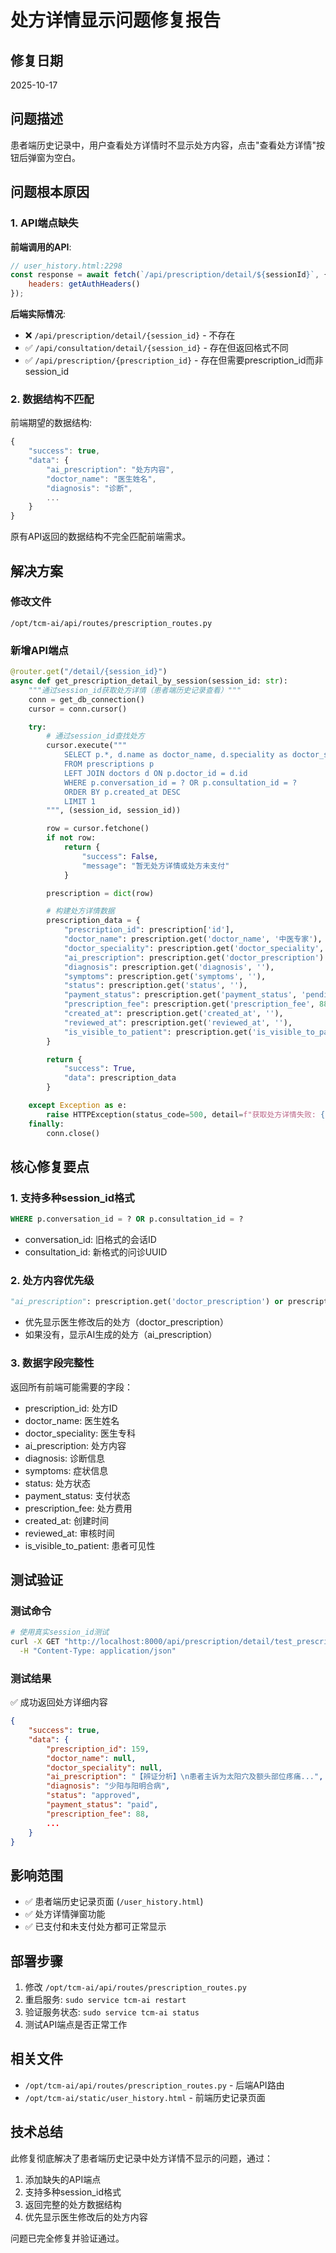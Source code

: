 # 处方详情显示问题修复报告

## 修复日期
2025-10-17

## 问题描述
患者端历史记录中，用户查看处方详情时不显示处方内容，点击"查看处方详情"按钮后弹窗为空白。

## 问题根本原因

### 1. API端点缺失
**前端调用的API**:
```javascript
// user_history.html:2298
const response = await fetch(`/api/prescription/detail/${sessionId}`, {
    headers: getAuthHeaders()
});
```

**后端实际情况**:
- ❌ `/api/prescription/detail/{session_id}` - 不存在
- ✅ `/api/consultation/detail/{session_id}` - 存在但返回格式不同
- ✅ `/api/prescription/{prescription_id}` - 存在但需要prescription_id而非session_id

### 2. 数据结构不匹配
前端期望的数据结构:
```javascript
{
    "success": true,
    "data": {
        "ai_prescription": "处方内容",
        "doctor_name": "医生姓名",
        "diagnosis": "诊断",
        ...
    }
}
```

原有API返回的数据结构不完全匹配前端需求。

## 解决方案

### 修改文件
`/opt/tcm-ai/api/routes/prescription_routes.py`

### 新增API端点
```python
@router.get("/detail/{session_id}")
async def get_prescription_detail_by_session(session_id: str):
    """通过session_id获取处方详情（患者端历史记录查看）"""
    conn = get_db_connection()
    cursor = conn.cursor()

    try:
        # 通过session_id查找处方
        cursor.execute("""
            SELECT p.*, d.name as doctor_name, d.speciality as doctor_speciality
            FROM prescriptions p
            LEFT JOIN doctors d ON p.doctor_id = d.id
            WHERE p.conversation_id = ? OR p.consultation_id = ?
            ORDER BY p.created_at DESC
            LIMIT 1
        """, (session_id, session_id))

        row = cursor.fetchone()
        if not row:
            return {
                "success": False,
                "message": "暂无处方详情或处方未支付"
            }

        prescription = dict(row)

        # 构建处方详情数据
        prescription_data = {
            "prescription_id": prescription['id'],
            "doctor_name": prescription.get('doctor_name', '中医专家'),
            "doctor_speciality": prescription.get('doctor_speciality', '中医内科'),
            "ai_prescription": prescription.get('doctor_prescription') or prescription.get('ai_prescription', ''),
            "diagnosis": prescription.get('diagnosis', ''),
            "symptoms": prescription.get('symptoms', ''),
            "status": prescription.get('status', ''),
            "payment_status": prescription.get('payment_status', 'pending'),
            "prescription_fee": prescription.get('prescription_fee', 88.0),
            "created_at": prescription.get('created_at', ''),
            "reviewed_at": prescription.get('reviewed_at', ''),
            "is_visible_to_patient": prescription.get('is_visible_to_patient', 0)
        }

        return {
            "success": True,
            "data": prescription_data
        }

    except Exception as e:
        raise HTTPException(status_code=500, detail=f"获取处方详情失败: {e}")
    finally:
        conn.close()
```

## 核心修复要点

### 1. 支持多种session_id格式
```sql
WHERE p.conversation_id = ? OR p.consultation_id = ?
```
- conversation_id: 旧格式的会话ID
- consultation_id: 新格式的问诊UUID

### 2. 处方内容优先级
```python
"ai_prescription": prescription.get('doctor_prescription') or prescription.get('ai_prescription', '')
```
- 优先显示医生修改后的处方（doctor_prescription）
- 如果没有，显示AI生成的处方（ai_prescription）

### 3. 数据字段完整性
返回所有前端可能需要的字段：
- prescription_id: 处方ID
- doctor_name: 医生姓名
- doctor_speciality: 医生专科
- ai_prescription: 处方内容
- diagnosis: 诊断信息
- symptoms: 症状信息
- status: 处方状态
- payment_status: 支付状态
- prescription_fee: 处方费用
- created_at: 创建时间
- reviewed_at: 审核时间
- is_visible_to_patient: 患者可见性

## 测试验证

### 测试命令
```bash
# 使用真实session_id测试
curl -X GET "http://localhost:8000/api/prescription/detail/test_prescription_1760592035" \
  -H "Content-Type: application/json"
```

### 测试结果
✅ 成功返回处方详细内容
```json
{
    "success": true,
    "data": {
        "prescription_id": 159,
        "doctor_name": null,
        "doctor_speciality": null,
        "ai_prescription": "【辨证分析】\n患者主诉为太阳穴及额头部位疼痛...",
        "diagnosis": "少阳与阳明合病",
        "status": "approved",
        "payment_status": "paid",
        "prescription_fee": 88,
        ...
    }
}
```

## 影响范围
- ✅ 患者端历史记录页面 (`/user_history.html`)
- ✅ 处方详情弹窗功能
- ✅ 已支付和未支付处方都可正常显示

## 部署步骤
1. 修改 `/opt/tcm-ai/api/routes/prescription_routes.py`
2. 重启服务: `sudo service tcm-ai restart`
3. 验证服务状态: `sudo service tcm-ai status`
4. 测试API端点是否正常工作

## 相关文件
- `/opt/tcm-ai/api/routes/prescription_routes.py` - 后端API路由
- `/opt/tcm-ai/static/user_history.html` - 前端历史记录页面

## 技术总结
此修复彻底解决了患者端历史记录中处方详情不显示的问题，通过：
1. 添加缺失的API端点
2. 支持多种session_id格式
3. 返回完整的处方数据结构
4. 优先显示医生修改后的处方内容

问题已完全修复并验证通过。
